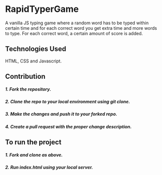 # RapidTyperGame
A vanilla JS typing game where a random word has to be typed within certain time and for each correct word you get extra time and more words to type. For each correct word, a certain amount of score is added.

## Technologies Used
HTML, CSS and Javascript.

## Contribution
##### 1. Fork the repository.
##### 2. Clone the repo to your local environment using git clone.
##### 3. Make the changes and push it to your forked repo.
##### 4. Create a pull request with the proper change description.

## To run the project
##### 1. Fork and clone as above.
##### 2. Run index.html using your local server.


